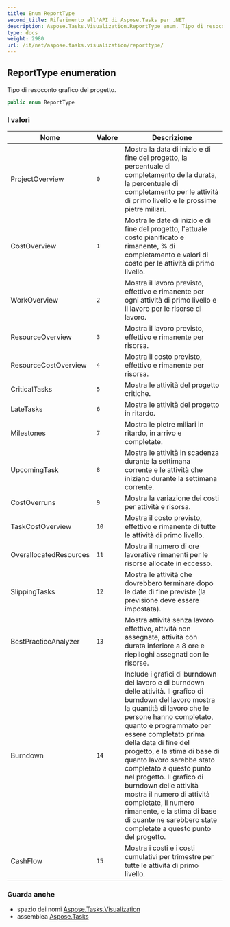 ```yaml
---
title: Enum ReportType
second_title: Riferimento all'API di Aspose.Tasks per .NET
description: Aspose.Tasks.Visualization.ReportType enum. Tipo di resoconto grafico del progetto.
type: docs
weight: 2980
url: /it/net/aspose.tasks.visualization/reporttype/
---
```

## ReportType enumeration

Tipo di resoconto grafico del progetto.

```csharp
public enum ReportType
```

### I valori

| Nome | Valore | Descrizione |
| --- | --- | --- |
| ProjectOverview | `0` | Mostra la data di inizio e di fine del progetto, la percentuale di completamento della durata, la percentuale di completamento per le attività di primo livello e le prossime pietre miliari. |
| CostOverview | `1` | Mostra le date di inizio e di fine del progetto, l'attuale costo pianificato e rimanente, % di completamento e valori di costo per le attività di primo livello. |
| WorkOverview | `2` | Mostra il lavoro previsto, effettivo e rimanente per ogni attività di primo livello e il lavoro per le risorse di lavoro. |
| ResourceOverview | `3` | Mostra il lavoro previsto, effettivo e rimanente per risorsa. |
| ResourceCostOverview | `4` | Mostra il costo previsto, effettivo e rimanente per risorsa. |
| CriticalTasks | `5` | Mostra le attività del progetto critiche. |
| LateTasks | `6` | Mostra le attività del progetto in ritardo. |
| Milestones | `7` | Mostra le pietre miliari in ritardo, in arrivo e completate. |
| UpcomingTask | `8` | Mostra le attività in scadenza durante la settimana corrente e le attività che iniziano durante la settimana corrente. |
| CostOverruns | `9` | Mostra la variazione dei costi per attività e risorsa. |
| TaskCostOverview | `10` | Mostra il costo previsto, effettivo e rimanente di tutte le attività di primo livello. |
| OverallocatedResources | `11` | Mostra il numero di ore lavorative rimanenti per le risorse allocate in eccesso. |
| SlippingTasks | `12` | Mostra le attività che dovrebbero terminare dopo le date di fine previste (la previsione deve essere impostata). |
| BestPracticeAnalyzer | `13` | Mostra attività senza lavoro effettivo, attività non assegnate, attività con durata inferiore a 8 ore e riepiloghi assegnati con le risorse. |
| Burndown | `14` | Include i grafici di burndown del lavoro e di burndown delle attività. Il grafico di burndown del lavoro mostra la quantità di lavoro che le persone hanno completato, quanto è programmato per essere completato prima della data di fine del progetto, e la stima di base di quanto lavoro sarebbe stato completato a questo punto nel progetto. Il grafico di burndown delle attività mostra il numero di attività completate, il numero rimanente, e la stima di base di quante ne sarebbero state completate a questo punto del progetto. |
| CashFlow | `15` | Mostra i costi e i costi cumulativi per trimestre per tutte le attività di primo livello. |

### Guarda anche

* spazio dei nomi [Aspose.Tasks.Visualization](../../aspose.tasks.visualization/)
* assemblea [Aspose.Tasks](../../)


